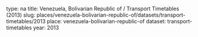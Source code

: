 type: na
title: Venezuela, Bolivarian Republic of / Transport Timetables (2013)
slug: places/venezuela-bolivarian-republic-of/datasets/transport-timetables/2013
place: venezuela-bolivarian-republic-of
dataset: transport-timetables
year: 2013
